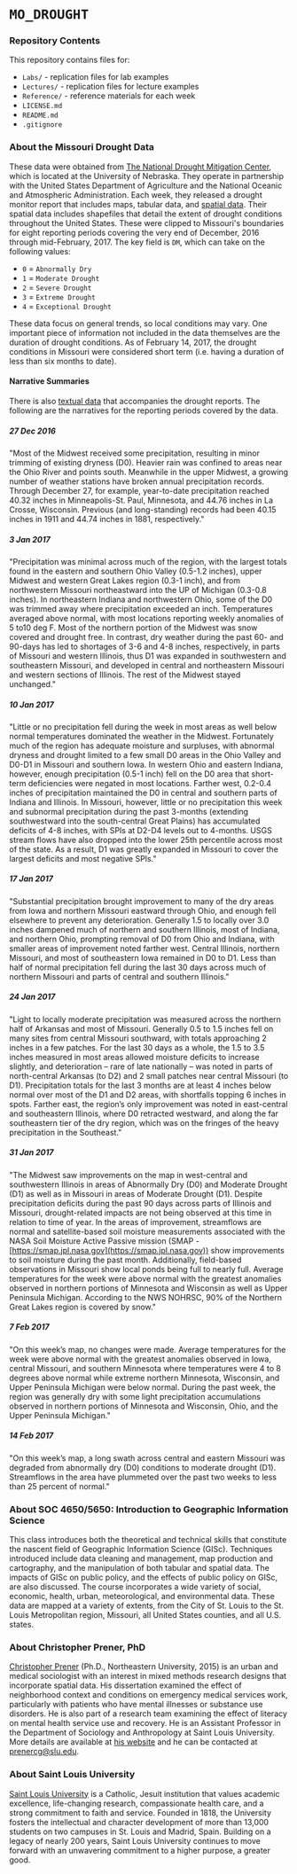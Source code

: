 # `MO_DROUGHT`

### Repository Contents
This repository contains files for:
-   `Labs/` - replication files for lab examples
-   `Lectures/` - replication files for lecture examples
-   `Reference/` - reference materials for each week
-   `LICENSE.md`
-   `README.md`
-   `.gitignore`

### About the Missouri Drought Data
These data were obtained from [The National Drought Mitigation Center](http://droughtmonitor.unl.edu), which is located at the University of Nebraska. They operate in partnership with the United States Department of Agriculture and the National Oceanic and Atmospheric Administration. Each week, they released a drought monitor report that includes maps, tabular data, and [spatial data](http://droughtmonitor.unl.edu/MapsAndData/GISData.aspx). Their spatial data includes shapefiles that detail the extent of drought conditions throughout the United States. These were clipped to Missouri's boundaries for eight reporting periods covering the very end of December, 2016 through mid-February, 2017. The key field is `DM`, which can take on the following values:
*   `0` = `Abnormally Dry`
*   `1` = `Moderate Drought`
*   `2` = `Severe Drought`
*   `3` = `Extreme Drought`
*   `4` = `Exceptional Drought`

These data focus on general trends, so local conditions may vary. One important piece of information not included in the data themselves are the duration of drought conditions. As of February 14, 2017, the drought conditions in Missouri were considered short term (i.e. having a duration of less than six months to date).

#### Narrative Summaries
There is also [textual data](http://droughtmonitor.unl.edu/MapsAndData/NarrativeArchive.aspx) that accompanies the drought reports. The following are the narratives for the reporting periods covered by the data.

##### 27 Dec 2016
"Most of the Midwest received some precipitation, resulting in minor trimming of existing dryness (D0). Heavier rain was confined to areas near the Ohio River and points south. Meanwhile in the upper Midwest, a growing number of weather stations have broken annual precipitation records. Through December 27, for example, year-to-date precipitation reached 40.32 inches in Minneapolis-St. Paul, Minnesota, and 44.76 inches in La Crosse, Wisconsin. Previous (and long-standing) records had been 40.15 inches in 1911 and 44.74 inches in 1881, respectively."

##### 3 Jan 2017
"Precipitation was minimal across much of the region, with the largest totals found in the eastern and southern Ohio Valley (0.5-1.2 inches), upper Midwest and western Great Lakes region (0.3-1 inch), and from northwestern Missouri northeastward into the UP of Michigan (0.3-0.8 inches). In northeastern Indiana and northwestern Ohio, some of the D0 was trimmed away where precipitation exceeded an inch. Temperatures averaged above normal, with most locations reporting weekly anomalies of 5 to10 deg F. Most of the northern portion of the Midwest was snow covered and drought free. In contrast, dry weather during the past 60- and 90-days has led to shortages of 3-6 and 4-8 inches, respectively, in parts of Missouri and western Illinois, thus D1 was expanded in southwestern and southeastern Missouri, and developed in central and northeastern Missouri and western sections of Illinois. The rest of the Midwest stayed unchanged."

##### 10 Jan 2017
"Little or no precipitation fell during the week in most areas as well below normal temperatures dominated the weather in the Midwest. Fortunately much of the region has adequate moisture and surpluses, with abnormal dryness and drought limited to a few small D0 areas in the Ohio Valley and D0-D1 in Missouri and southern Iowa. In western Ohio and eastern Indiana, however, enough precipitation (0.5-1 inch) fell on the D0 area that short-term deficiencies were negated in most locations. Farther west, 0.2-0.4 inches of precipitation maintained the D0 in central and southern parts of Indiana and Illinois. In Missouri, however, little or no precipitation this week and subnormal precipitation during the past 3-months (extending southwestward into the south-central Great Plains) has accumulated deficits of 4-8 inches, with SPIs at D2-D4 levels out to 4-months. USGS stream flows have also dropped into the lower 25th percentile across most of the state. As a result, D1 was greatly expanded in Missouri to cover the largest deficits and most negative SPIs."

##### 17 Jan 2017
"Substantial precipitation brought improvement to many of the dry areas from Iowa and northern Missouri eastward through Ohio, and enough fell elsewhere to prevent any deterioration. Generally 1.5 to locally over 3.0 inches dampened much of northern and southern Illinois, most of Indiana, and northern Ohio, prompting removal of D0 from Ohio and Indiana, with smaller areas of improvement noted farther west. Central Illinois, northern Missouri, and most of southeastern Iowa remained in D0 to D1. Less than half of normal precipitation fell during the last 30 days across much of northern Missouri and parts of central and southern Illinois."

##### 24 Jan 2017
"Light to locally moderate precipitation was measured across the northern half of Arkansas and most of Missouri. Generally 0.5 to 1.5 inches fell on many sites from central Missouri southward, with totals approaching 2 inches in a few patches. For the last 30 days as a whole, the 1.5 to 3.5 inches measured in most areas allowed moisture deficits to increase slightly, and deterioration – rare of late nationally – was noted in parts of north-central Arkansas (to D2) and 2 small patches near central Missouri (to D1). Precipitation totals for the last 3 months are at least 4 inches below normal over most of the D1 and D2 areas, with shortfalls topping 6 inches in spots. Farther east, the region’s only improvement was noted in east-central and southeastern Illinois, where D0 retracted westward, and along the far southeastern tier of the dry region, which was on the fringes of the heavy precipitation in the Southeast."

##### 31 Jan 2017
"The Midwest saw improvements on the map in west-central and southwestern Illinois in areas of Abnormally Dry (D0) and Moderate Drought (D1) as well as in Missouri in areas of Moderate Drought (D1). Despite precipitation deficits during the past 90 days across parts of Illinois and Missouri, drought-related impacts are not being observed at this time in relation to time of year. In the areas of improvement, streamflows are normal and satellite-based soil moisture measurements associated with the NASA Soil Moisture Active Passive mission (SMAP - [https://smap.jpl.nasa.gov](https://smap.jpl.nasa.gov)) show improvements to soil moisture during the past month. Additionally, field-based observations in Missouri show local ponds being full to nearly full. Average temperatures for the week were above normal with the greatest anomalies observed in northern portions of Minnesota and Wisconsin as well as Upper Peninsula Michigan. According to the NWS NOHRSC, 90% of the Northern Great Lakes region is covered by snow."

##### 7 Feb 2017
"On this week’s map, no changes were made. Average temperatures for the week were above normal with the greatest anomalies observed in Iowa, central Missouri, and southern Minnesota where temperatures were 4 to 8 degrees above normal while extreme northern Minnesota, Wisconsin, and Upper Peninsula Michigan were below normal. During the past week, the region was generally dry with some light precipitation accumulations observed in northern portions of Minnesota and Wisconsin, Ohio, and the Upper Peninsula Michigan."

##### 14 Feb 2017
"On this week’s map, a long swath across central and eastern Missouri was degraded from abnormally dry (D0) conditions to moderate drought (D1). Streamflows in the area have plummeted over the past two weeks to less than 25 percent of normal."

### About SOC 4650/5650: Introduction to Geographic Information Science
This class introduces both the theoretical and technical skills that constitute the nascent field of Geographic Information Science (GISc). Techniques introduced include data cleaning and management, map production and cartography, and the manipulation of both tabular and spatial data. The impacts of GISc on public policy, and the effects of public policy on GISc, are also discussed. The course incorporates a wide variety of social, economic, health, urban, meteorological, and environmental data. These data are mapped at a variety of extents, from the City of St. Louis to the St. Louis Metropolitan region, Missouri, all United States counties, and all U.S. states.

### About Christopher Prener, PhD
[Christopher Prener](http://chrisprener.net) (Ph.D., Northeastern University, 2015) is an urban and medical sociologist with an interest in mixed methods research designs that incorporate spatial data. His dissertation examined the effect of neighborhood context and conditions on emergency medical services work, particularly with patients who have mental illnesses or substance use disorders. He is also part of a research team examining the effect of literacy on mental health service use and recovery. He is an Assistant Professor in the Department of Sociology and Anthropology at Saint Louis University. More details are available at [his website](http://www.chrisprener.net) and he can be contacted at [prenercg@slu.edu](mailto:prenercg@slu.edu).

### About Saint Louis University
[Saint Louis University](http://wwww.slu.edu) is a Catholic, Jesuit institution that values academic excellence, life-changing research, compassionate health care, and a strong commitment to faith and service. Founded in 1818, the University fosters the intellectual and character development of more than 13,000 students on two campuses in St. Louis and Madrid, Spain. Building on a legacy of nearly 200 years, Saint Louis University continues to move forward with an unwavering commitment to a higher purpose, a greater good.
